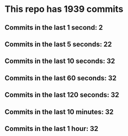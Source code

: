 # This repo has 1939 commits

## Commits in the last 1 second: 2
## Commits in the last 5 seconds: 22
## Commits in the last 10 seconds: 32
## Commits in the last 60 seconds: 32
## Commits in the last 120 seconds: 32
## Commits in the last 10 minutes: 32
## Commits in the last 1 hour: 32
